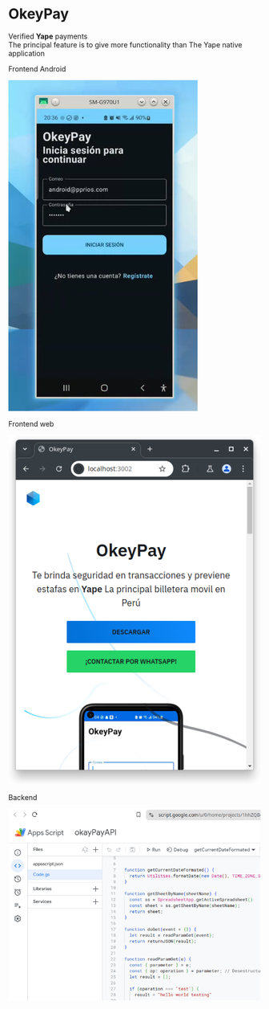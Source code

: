 # OkeyPay

Verified **Yape** payments  
The principal feature is to give more functionality than The Yape native application

Frontend Android

![Okeypay app](./docs/README/Screenshot_20240702_131158.png)


Frontend web

![OkeyPay web](./docs/README/Screenshot_20240809_013708.png)

Backend

![OkeyPay appscript](./docs/README/Screenshot_20241111_190608.png)
